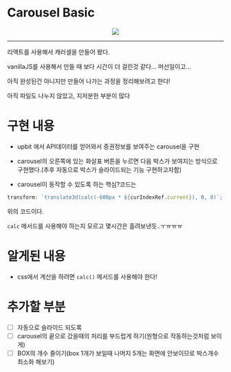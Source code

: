 # Carousel Basic

<p align="center">
  <img src="https://media.vlpt.us/images/dolarge/post/db6b8cb2-9140-44e9-9657-9e92659b08fe/ezgif.com-gif-maker%20(29).gif" />
  </p>

---

리액트를 사용해서 캐러셀을 만들어 봤다.

vanillaJS를 사용해서 만들 때 보다 시간이 더 걸린것 같다... 머선일이고...

아직 완성된건 아니지만 만들어 나가는 과정을 정리해보려고 한다!

아직 파일도 나누지 않았고, 지저분한 부분이 많다

# 구현 내용

- upbit 에서 API데이터를 얻어와서 증권정보를 보여주는 carousel을 구현

- carousel의 오른쪽에 있는 화살표 버튼을 누르면 다음 박스가 보여지는 방식으로 구현했다.(추후 자동으로 박스가 슬라이드되는 기능 구현하고자함)

- carousel이 동작할 수 있도록 하는 핵심?코드는

```js
transform: `translate3d(calc(-600px * ${curIndexRef.current}), 0, 0)`;
```

위의 코드이다.

`calc` 메서드를 사용해야 하는지 모르고 몇시간은 흘려보낸듯..ㅜㅠㅠㅠ

# 알게된 내용

- css에서 계산을 하려면 `calc()` 메서드를 사용해야 한다!

# 추가할 부분

- [ ] 자동으로 슬라이드 되도록
- [ ] carousel의 끝으로 갔을때의 처리를 부드럽게 하기(원형으로 작동하는것처럼 보이게)
- [ ] BOX의 개수 줄이기(box 1개가 보일때 나머지 5개는 화면에 안보이므로 박스개수 최소화 해보기)
